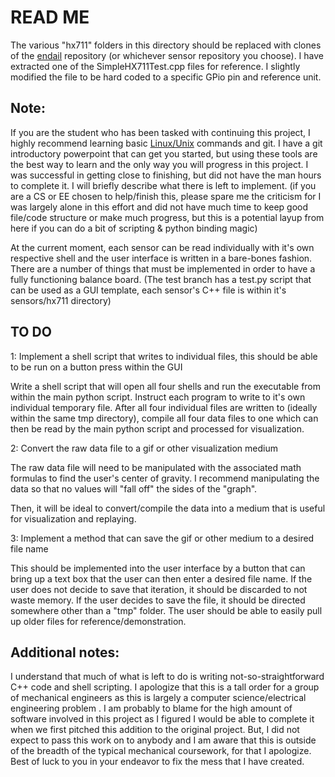 # READ ME
The various "hx711" folders in this directory should be replaced with clones of the [endail](https://github.com/endail/hx711) repository (or whichever sensor repository you choose). I have extracted one of the SimpleHX711Test.cpp files for reference. I slightly modified the file to be hard coded to a specific GPio pin and reference unit.


Note: 
-------

If you are the student who has been tasked with continuing this project, I highly recommend learning basic [Linux/Unix](https://www.geeksforgeeks.org/basic-linux-commands/) commands and git. I have a git introductory powerpoint that can get you started, but using these tools are the best way to learn and the only way you will progress in this project. I was successful in getting close to finishing, but did not have the man hours to complete it. I will briefly describe what there is left to implement. (if you are a CS or EE chosen to help/finish this, please spare me the criticism for I was largely alone in this effort and did not have much time to keep good file/code structure or make much progress, but this is a potential layup from here if you can do a bit of scripting & python binding magic)

At the current moment, each sensor can be read individually with it's own respective shell and the user interface is written in a bare-bones fashion. There are a number of things that must be implemented in order to have a fully functioning balance board. (The test branch has a test.py script that can be used as a GUI template, each sensor's C++ file is within it's sensors/hx711 directory) 

TO DO
--------

1: Implement a shell script that writes to individual files, this should be able to be run on a button press within the GUI

Write a shell script that will open all four shells and run the executable from within the main python script. Instruct each program to write to it's own individual temporary file. After all four individual files are written to (ideally within the same tmp directory), compile all four data files to one which can then be read by the main python script and processed for visualization. 

2: Convert the raw data file to a gif or other visualization medium

The raw data file will need to be manipulated with the associated math formulas to find the user's center of gravity. I recommend manipulating the data so that no values will "fall off" the sides of the "graph".

Then, it will be ideal to convert/compile the data into a medium that is useful for visualization and replaying. 

3: Implement a method that can save the gif or other medium to a desired file name

This should be implemented into the user interface by a button that can bring up a text box that the user can then enter a desired file name. If the user does not decide to save that iteration, it should be discarded to not waste memory. If the user decides to save the file, it should be directed somewhere other than a "tmp" folder. The user should be able to easily pull up older files for reference/demonstration.

Additional notes:
-----------------

I understand that much of what is left to do is writing not-so-straightforward C++ code and shell scripting. I apologize that this is a tall order for a group of mechanical engineers as this is largely a computer science/electrical engineering problem . I am probably to blame for the high amount of software involved in this project as I figured I would be able to complete it when we first pitched this addition to the original project. But, I did not expect to pass this work on to anybody and I am aware that this is outside of the breadth of the typical mechanical coursework, for that I apologize. Best of luck to you in your endeavor to fix the mess that I have created. 
